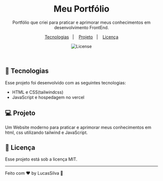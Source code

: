 <h1 align="center"> Meu Portfólio </h1>

<p align="center">
Portfólio que criei para praticar e aprimorar meus conhecimentos em desenvolvimento FrontEnd.
</p>

<p align="center">
  <a href="#-tecnologias">Tecnologias</a>&nbsp;&nbsp;&nbsp;|&nbsp;&nbsp;&nbsp;
  <a href="#-projeto">Projeto</a>&nbsp;&nbsp;&nbsp;|&nbsp;&nbsp;&nbsp;
  <a href="#memo-licença">Licença</a>
</p>

<p align="center">
  <img alt="License" src="https://img.shields.io/static/v1?label=license&message=MIT&color=49AA26&labelColor=000000">
</p>

<br>

<p align="center">
  </img alt="Portfólio" src="src/imgs/portfolio.png" width="25%">
</p>

## 🚀 Tecnologias

Esse projeto foi desenvolvido com as seguintes tecnologias:

- HTML e CSS(tailwindcss)
- JavaScript e hospedagem no vercel

## 💻 Projeto

Um Website moderno para praticar e aprimorar meus conhecimentos em html, css utilizando tailwind e JavaScript.


## :memo: Licença

Esse projeto está sob a licença MIT.

---

Feito com ♥ by LucasSilva :wave: 
 
